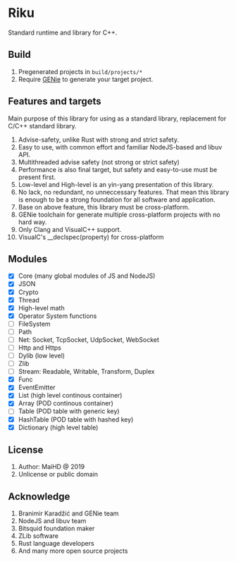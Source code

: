# Riku
Standard runtime and library for C++.

## Build
1. Pregenerated projects in `build/projects/*`
2. Require [GENie](https://github.com/bkaradzic/GENie) to generate your target project.

## Features and targets
Main purpose of this library for using as a standard library, replacement for C/C++ standard library.
1. Advise-safety, unlike Rust with strong and strict safety.
2. Easy to use, with common effort and familiar NodeJS-based and libuv API.
3. Multithreaded advise safety (not strong or strict safety)
4. Performance is also final target, but safety and easy-to-use must be present first.
5. Low-level and High-level is an yin-yang presentation of this library.
6. No lack, no redundant, no unneccessary features. That mean this library is enough to be a strong foundation for all software and application.
7. Base on above feature, this library must be cross-platform.
8. GENie toolchain for generate multiple cross-platform projects with no hard way.
9. Only Clang and VisualC++ support.
10. VisualC's __declspec(property) for cross-platform

## Modules
* [x] Core (many global modules of JS and NodeJS)
* [x] JSON
* [x] Crypto
* [x] Thread
* [x] High-level math
* [x] Operator System functions
* [ ] FileSystem
* [ ] Path
* [ ] Net: Socket, TcpSocket, UdpSocket, WebSocket
* [ ] Http and Https
* [ ] Dylib (low level)
* [ ] Zlib
* [ ] Stream: Readable, Writable, Transform, Duplex
* [x] Func
* [x] EventEmitter
* [x] List (high level continous container)
* [x] Array (POD continous container)
* [ ] Table (POD table with generic key)
* [x] HashTable (POD table with hashed key)
* [x] Dictionary (high level table)

## License
1. Author: MaiHD @ 2019
2. Unlicense or public domain

## Acknowledge
1. Branimir Karadžić and GENie team
2. NodeJS and libuv team
3. Bitsquid foundation maker
4. ZLib software
5. Rust language developers
6. And many more open source projects